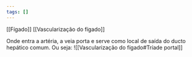 ```yaml
---
tags: []
---
```

[[Fígado]] [[Vascularização do fígado]]

Onde entra a artéria, a veia porta e serve como local de saída do ducto hepático comum. 
Ou seja: ![[Vascularização do fígado#Tríade portal]]


